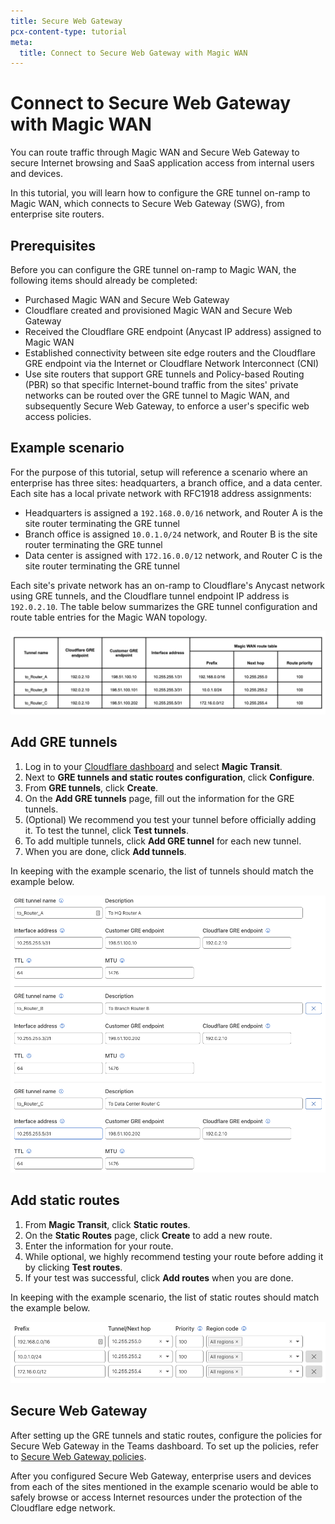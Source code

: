 ```yaml
---
title: Secure Web Gateway
pcx-content-type: tutorial
meta:
  title: Connect to Secure Web Gateway with Magic WAN
---
```


# Connect to Secure Web Gateway with Magic WAN

You can route traffic through Magic WAN and Secure Web Gateway to secure Internet browsing and SaaS application access from internal users and devices.

In this tutorial, you will learn how to configure the GRE tunnel on-ramp to Magic WAN, which connects to Secure Web Gateway (SWG), from enterprise site routers.

## Prerequisites

Before you can configure the GRE tunnel on-ramp to Magic WAN, the following items should already be completed:

- Purchased Magic WAN and Secure Web Gateway
- Cloudflare created and provisioned Magic WAN and Secure Web Gateway
- Received the Cloudflare GRE endpoint (Anycast IP address) assigned to Magic WAN
- Established connectivity between site edge routers and the Cloudflare GRE endpoint via the Internet or Cloudflare Network Interconnect (CNI)
- Use site routers that support GRE tunnels and Policy-based Routing (PBR) so that specific Internet-bound traffic from the sites' private networks can be routed over the GRE tunnel to Magic WAN, and subsequently Secure Web Gateway, to enforce a user's specific web access policies.

## Example scenario

For the purpose of this tutorial, setup will reference a scenario where an enterprise has three sites: headquarters, a branch office, and a data center. Each site has a local private network with RFC1918 address assignments:

- Headquarters is assigned a `192.168.0.0/16` network, and Router A is the site router terminating the GRE tunnel
- Branch office is assigned `10.0.1.0/24` network, and Router B is the site router terminating the GRE tunnel
- Data center is assigned with `172.16.0.0/12` network, and Router C is the site router terminating the GRE tunnel

Each site's private network has an on-ramp to Cloudflare's Anycast network using GRE tunnels, and the Cloudflare tunnel endpoint IP address is `192.0.2.10`. The table below summarizes the GRE tunnel configuration and route table entries for the Magic WAN topology.

![Tunnel configuration](../images/tunnel-config-values.png)

## Add GRE tunnels

1. Log in to your [Cloudflare dashboard](https://dash.cloudflare.com) and select **Magic Transit**.
1. Next to **GRE tunnels and static routes configuration**, click **Configure**.
1. From **GRE tunnels**, click **Create**.
1. On the **Add GRE tunnels** page, fill out the information for the GRE tunnels.
1. (Optional) We recommend you test your tunnel before officially adding it. To test the tunnel, click **Test tunnels**.
1. To add multiple tunnels, click **Add GRE tunnel** for each new tunnel.
1. When you are done, click **Add tunnels**.

In keeping with the example scenario, the list of tunnels should match the example below.

![Tunnel configuration](../images/gre-tunnel-values.png)

## Add static routes

1. From **Magic Transit**, click **Static routes**.
1. On the **Static Routes** page, click **Create** to add a new route.
1. Enter the information for your route.
1. While optional, we highly recommend testing your route before adding it by clicking **Test routes**.
1. If your test was successful, click **Add routes** when you are done.

In keeping with the example scenario, the list of static routes should match the example below.

![Tunnel configuration](../images/static-route-values.png)

## Secure Web Gateway

After setting up the GRE tunnels and static routes, configure the policies for Secure Web Gateway in the Teams dashboard. To set up the policies, refer to [Secure Web Gateway policies](https://developers.cloudflare.com/cloudflare-one/policies/filtering).

After you configured Secure Web Gateway, enterprise users and devices from each of the sites mentioned in the example scenario would be able to safely browse or access Internet resources under the protection of the Cloudflare edge network.
